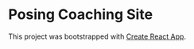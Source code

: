 # Posing Coaching Site

This project was bootstrapped with [Create React App](https://github.com/facebook/create-react-app).

